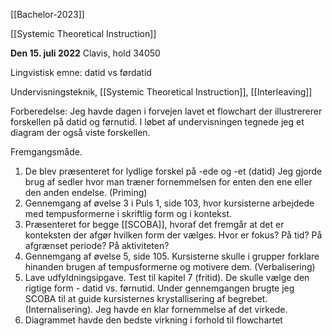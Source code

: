 [[Bachelor-2023]] 

[[Systemic Theoretical Instruction]]


**Den 15. juli 2022**
Clavis, hold 34050

Lingvistisk emne: datid vs førdatid 

Undervisningsteknik, [[Systemic Theoretical Instruction]], [[Interleaving]]



Forberedelse: Jeg havde dagen i forvejen lavet et flowchart der illustrererer forskellen på datid og førnutid. I løbet af undervisningen tegnede jeg et diagram der også viste forskellen. 

Fremgangsmåde.
1. De blev præsenteret for lydlige forskel på -ede og -et (datid) Jeg gjorde brug af sedler hvor man træner fornemmelsen for enten den ene eller den anden endelse. (Priming)
2. Gennemgang af øvelse 3 i Puls 1, side 103, hvor kursisterne arbejdede med tempusformerne i skriftlig form og i kontekst.
3. Præsenteret for begge [[SCOBA]], hvoraf det fremgår at det er konteksten der afgør hvilken form der vælges. Hvor er fokus? På tid? På afgrænset periode? På aktiviteten?
4. Gennemgang af øvelse 5, side 105. Kursisterne skulle i grupper forklare hinanden brugen af tempusformerne og motivere dem. (Verbalisering)
5. Lave udfyldningsipgave. Test til kapitel 7 (fritid). De skulle vælge den rigtige form - datid vs. førnutid. Under gennemgangen brugte jeg SCOBA til at guide kursisternes krystallisering af begrebet. (Internalisering). Jeg havde en klar fornemmelse af det virkede.
6. Diagrammet havde den bedste virkning i forhold til flowchartet
